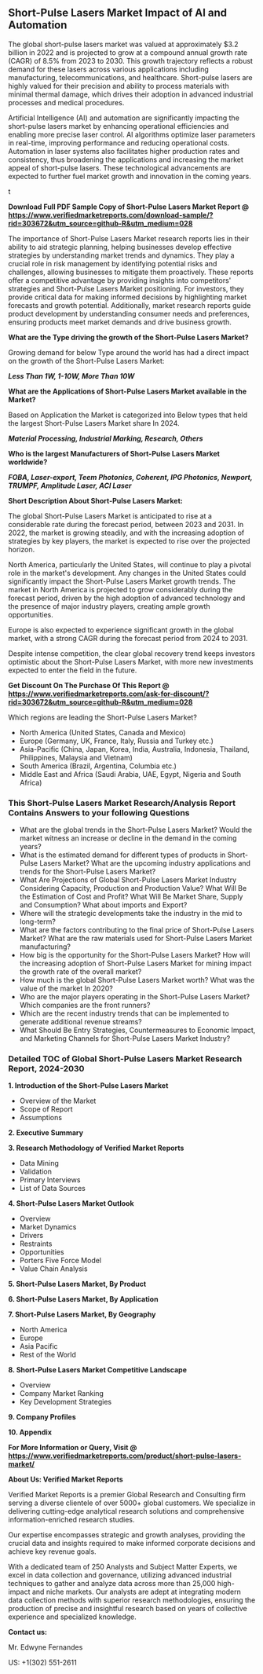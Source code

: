 <h2>Short-Pulse Lasers Market Impact of AI and Automation</h2><p>The global short-pulse lasers market was valued at approximately $3.2 billion in 2022 and is projected to grow at a compound annual growth rate (CAGR) of 8.5% from 2023 to 2030. This growth trajectory reflects a robust demand for these lasers across various applications including manufacturing, telecommunications, and healthcare. Short-pulse lasers are highly valued for their precision and ability to process materials with minimal thermal damage, which drives their adoption in advanced industrial processes and medical procedures.</p><p>Artificial Intelligence (AI) and automation are significantly impacting the short-pulse lasers market by enhancing operational efficiencies and enabling more precise laser control. AI algorithms optimize laser parameters in real-time, improving performance and reducing operational costs. Automation in laser systems also facilitates higher production rates and consistency, thus broadening the applications and increasing the market appeal of short-pulse lasers. These technological advancements are expected to further fuel market growth and innovation in the coming years.</p>t</p><p id="" class=""><strong>Download Full PDF Sample Copy of Short-Pulse Lasers Market Report @ <a href="https://www.verifiedmarketreports.com/download-sample/?rid=303672&utm_source=github-R&utm_medium=028" target="_blank">https://www.verifiedmarketreports.com/download-sample/?rid=303672&utm_source=github-R&utm_medium=028</a></strong></p><p>The importance of&nbsp;Short-Pulse Lasers Market research reports lies in their ability to aid strategic planning, helping businesses develop effective strategies by understanding market trends and dynamics. They play a crucial role in risk management by identifying potential risks and challenges, allowing businesses to mitigate them proactively. These reports offer a competitive advantage by providing insights into competitors' strategies and Short-Pulse Lasers Market positioning. For investors, they provide critical data for making informed decisions by highlighting market forecasts and growth potential. Additionally, market research reports guide product development by understanding consumer needs and preferences, ensuring products meet market demands and drive business growth.</p><p><strong>What are the&nbsp;Type driving the growth of the Short-Pulse Lasers Market?</strong></p><p id="" class="">Growing demand for below Type around the world has had a direct impact on the growth of the Short-Pulse Lasers Market:</p><em><strong>Less Than 1W, 1-10W, More Than 10W</strong></em></p><strong>What are the&nbsp;Applications&nbsp;of Short-Pulse Lasers Market available in the Market?</strong></p><p id="" class="">Based on Application the Market is categorized into Below types that held the largest Short-Pulse Lasers Market share In 2024.</p><em><strong>Material Processing, Industrial Marking, Research, Others</strong></em></p><strong>Who is the largest Manufacturers of Short-Pulse Lasers Market worldwide?</strong></p><p><em><strong>FOBA, Laser-export, Teem Photonics, Coherent, IPG Photonics, Newport, TRUMPF, Amplitude Laser, ACI Laser</strong></em></p><p id="" class=""><strong>Short Description About Short-Pulse Lasers Market:</strong></p><p>The global Short-Pulse Lasers Market is anticipated to rise at a considerable rate during the forecast period, between 2023 and 2031. In 2022, the market is growing steadily, and with the increasing adoption of strategies by key players, the market is expected to rise over the projected horizon.</p><p>North America, particularly the United States, will continue to play a pivotal role in the market's development. Any changes in the United States could significantly impact the Short-Pulse Lasers Market growth trends. The market in North America is projected to grow considerably during the forecast period, driven by the high adoption of advanced technology and the presence of major industry players, creating ample growth opportunities.</p><p>Europe is also expected to experience significant growth in the global market, with a strong CAGR during the forecast period from 2024 to 2031.</p><p>Despite intense competition, the clear global recovery trend keeps investors optimistic about the Short-Pulse Lasers Market, with more new investments expected to enter the field in the future.</p><p id="" class=""><strong>Get Discount On The Purchase Of This Report @ <a href="https://www.verifiedmarketreports.com/ask-for-discount/?rid=303672&utm_source=github-R&utm_medium=028" target="_blank">https://www.verifiedmarketreports.com/ask-for-discount/?rid=303672&utm_source=github-R&utm_medium=028</a></strong></p>Which regions are leading the Short-Pulse Lasers Market?</p><ul><li>North America (United States, Canada and Mexico)</li><li>Europe (Germany, UK, France, Italy, Russia and Turkey etc.)</li><li>Asia-Pacific (China, Japan, Korea, India, Australia, Indonesia, Thailand, Philippines, Malaysia and Vietnam)</li><li>South America (Brazil, Argentina, Columbia etc.)</li><li>Middle East and Africa (Saudi Arabia, UAE, Egypt, Nigeria and South Africa)</li></ul><h3 id="" class="">This Short-Pulse Lasers Market Research/Analysis Report Contains Answers to your following Questions</h3><ul><li>What are the global trends in the Short-Pulse Lasers Market? Would the market witness an increase or decline in the demand in the coming years?</li><li>What is the estimated demand for different types of products in Short-Pulse Lasers Market? What are the upcoming industry applications and trends for the Short-Pulse Lasers Market?</li><li>What Are Projections of Global Short-Pulse Lasers Market Industry Considering Capacity, Production and Production Value? What Will Be the Estimation of Cost and Profit? What Will Be Market Share, Supply and Consumption? What about imports and Export?</li><li>Where will the strategic developments take the industry in the mid to long-term?</li><li>What are the factors contributing to the final price of Short-Pulse Lasers Market? What are the raw materials used for Short-Pulse Lasers Market manufacturing?</li><li>How big is the opportunity for the Short-Pulse Lasers Market? How will the increasing adoption of Short-Pulse Lasers Market for mining impact the growth rate of the overall market?</li><li>How much is the global Short-Pulse Lasers Market worth? What was the value of the market In 2020?</li><li>Who are the major players operating in the Short-Pulse Lasers Market? Which companies are the front runners?</li><li>Which are the recent industry trends that can be implemented to generate additional revenue streams?</li><li>What Should Be Entry Strategies, Countermeasures to Economic Impact, and Marketing Channels for Short-Pulse Lasers Market Industry?</li></ul><h3 id="" class="">Detailed TOC of Global Short-Pulse Lasers Market Research Report, 2024-2030</h3><p id="" class=""><strong>1. Introduction of the Short-Pulse Lasers Market</strong></p><ul><li>Overview of the Market</li><li>Scope of Report</li><li>Assumptions</li></ul><p id="" class=""><strong>2. Executive Summary</strong></p><p id="" class=""><strong>3. Research Methodology of Verified Market Reports</strong></p><ul><li>Data Mining</li><li>Validation</li><li>Primary Interviews</li><li>List of Data Sources</li></ul><p id="" class=""><strong>4. Short-Pulse Lasers Market Outlook</strong></p><ul><li>Overview</li><li>Market Dynamics</li><li>Drivers</li><li>Restraints</li><li>Opportunities</li><li>Porters Five Force Model</li><li>Value Chain Analysis</li></ul><p id="" class=""><strong>5. Short-Pulse Lasers Market, By Product</strong></p><p id="" class=""><strong>6. Short-Pulse Lasers Market, By Application</strong></p><p id="" class=""><strong>7. Short-Pulse Lasers Market, By Geography</strong></p><ul><li>North America</li><li>Europe</li><li>Asia Pacific</li><li>Rest of the World</li></ul><p id="" class=""><strong>8. Short-Pulse Lasers Market Competitive Landscape</strong></p><ul><li>Overview</li><li>Company Market Ranking</li><li>Key Development Strategies</li></ul><p id="" class=""><strong>9. Company Profiles</strong></p><p id="" class=""><strong>10. Appendix</strong></p><p id="" class=""><strong>For More Information or Query, Visit @ <a href="https://www.verifiedmarketreports.com/product/short-pulse-lasers-market/" target="_blank">https://www.verifiedmarketreports.com/product/short-pulse-lasers-market/</a></strong></p><p id="" class=""><strong>About Us: Verified Market Reports</strong></p><p id="" class="">Verified Market Reports is a premier Global Research and Consulting firm serving a diverse clientele of over 5000+ global customers. We specialize in delivering cutting-edge analytical research solutions and comprehensive information-enriched research studies.</p><p id="" class="">Our expertise encompasses strategic and growth analyses, providing the crucial data and insights required to make informed corporate decisions and achieve key revenue goals.</p><p id="" class="">With a dedicated team of 250 Analysts and Subject Matter Experts, we excel in data collection and governance, utilizing advanced industrial techniques to gather and analyze data across more than 25,000 high-impact and niche markets. Our analysts are adept at integrating modern data collection methods with superior research methodologies, ensuring the production of precise and insightful research based on years of collective experience and specialized knowledge.</p><p id="" class=""><strong>Contact us:</strong></p><p id="" class="">Mr. Edwyne Fernandes</p><p id="" class="">US: +1(302) 551-2611</p>